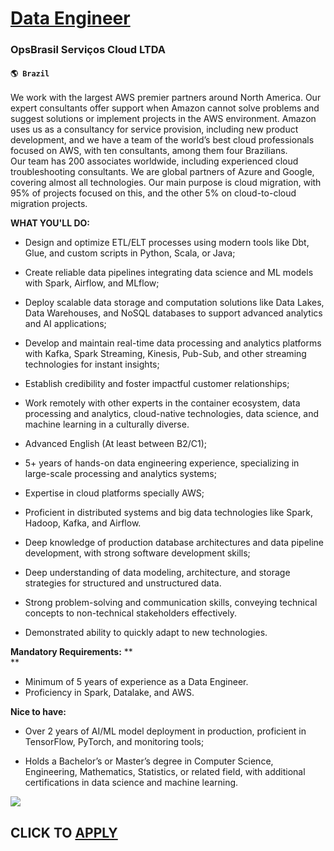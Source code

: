 # [Data Engineer](https://www.remotewlb.com/apply/data-engineer-65035)  
### OpsBrasil Serviços Cloud LTDA  
#### `🌎 Brazil`  

We work with the largest AWS premier partners around North America. Our expert consultants offer support when Amazon cannot solve problems and suggest solutions or implement projects in the AWS environment. Amazon uses us as a consultancy for service provision, including new product development, and we have a team of the world’s best cloud professionals focused on AWS, with ten consultants, among them four Brazilians.  
Our team has 200 associates worldwide, including experienced cloud troubleshooting consultants. We are global partners of Azure and Google, covering almost all technologies. Our main purpose is cloud migration, with 95% of projects focused on this, and the other 5% on cloud-to-cloud migration projects.

**WHAT YOU'LL DO:**

  * Design and optimize ETL/ELT processes using modern tools like Dbt, Glue, and custom scripts in Python, Scala, or Java;

  * Create reliable data pipelines integrating data science and ML models with Spark, Airflow, and MLflow;

  * Deploy scalable data storage and computation solutions like Data Lakes, Data Warehouses, and NoSQL databases to support advanced analytics and AI applications;

  * Develop and maintain real-time data processing and analytics platforms with Kafka, Spark Streaming, Kinesis, Pub-Sub, and other streaming technologies for instant insights;

  * Establish credibility and foster impactful customer relationships;

  * Work remotely with other experts in the container ecosystem, data processing and analytics, cloud-native technologies, data science, and machine learning in a culturally diverse.

  * Advanced English (At least between B2/C1);

  * 5+ years of hands-on data engineering experience, specializing in large-scale processing and analytics systems;

  * Expertise in cloud platforms specially AWS;

  * Proficient in distributed systems and big data technologies like Spark, Hadoop, Kafka, and Airflow.

  * Deep knowledge of production database architectures and data pipeline development, with strong software development skills;

  * Deep understanding of data modeling, architecture, and storage strategies for structured and unstructured data.

  * Strong problem-solving and communication skills, conveying technical concepts to non-technical stakeholders effectively.

  * Demonstrated ability to quickly adapt to new technologies.

**Mandatory Requirements:** **  
**

  * Minimum of 5 years of experience as a Data Engineer.
  * Proficiency in Spark, Datalake, and AWS.  
  

**Nice to have:**

  * Over 2 years of AI/ML model deployment in production, proficient in TensorFlow, PyTorch, and monitoring tools;

  * Holds a Bachelor’s or Master’s degree in Computer Science, Engineering, Mathematics, Statistics, or related field, with additional certifications in data science and machine learning.

![](https://remotive.com/job/track/1899400/blank.gif?source=public_api)  
## CLICK TO [APPLY](https://www.remotewlb.com/apply/data-engineer-65035)

